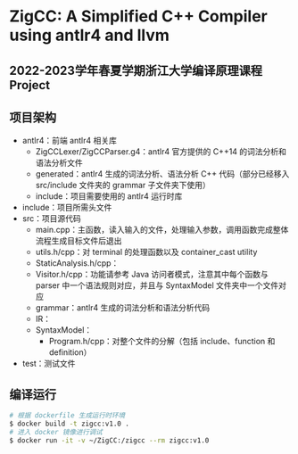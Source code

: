 # ZigCC: A Simplified C++ Compiler using antlr4 and llvm
## 2022-2023学年春夏学期浙江大学编译原理课程 Project

## 项目架构
- antlr4：前端 antlr4 相关库
    - ZigCCLexer/ZigCCParser.g4：antlr4 官方提供的 C++14 的词法分析和语法分析文件
    - generated：antlr4 生成的词法分析、语法分析 C++ 代码（部分已经移入 src/include 文件夹的 grammar 子文件夹下使用）
    - include：项目需要使用的 antlr4 运行时库
- include：项目所需头文件
- src：项目源代码
    - main.cpp：主函数，读入输入的文件，处理输入参数，调用函数完成整体流程生成目标文件后退出
    - utils.h/cpp：对 terminal 的处理函数以及 container_cast utility
    - StaticAnalysis.h/cpp：
    - Visitor.h/cpp：功能请参考 Java 访问者模式，注意其中每个函数与 parser 中一个语法规则对应，并且与 SyntaxModel 文件夹中一个文件对应
    - grammar：antlr4 生成的词法分析和语法分析代码
    - IR：
    - SyntaxModel：
        - Program.h/cpp：对整个文件的分解（包括 include、function 和 definition）
- test：测试文件

## 编译运行

```bash
# 根据 dockerfile 生成运行时环境
$ docker build -t zigcc:v1.0 .
# 进入 docker 镜像进行调试
$ docker run -it -v ~/ZigCC:/zigcc --rm zigcc:v1.0
```
